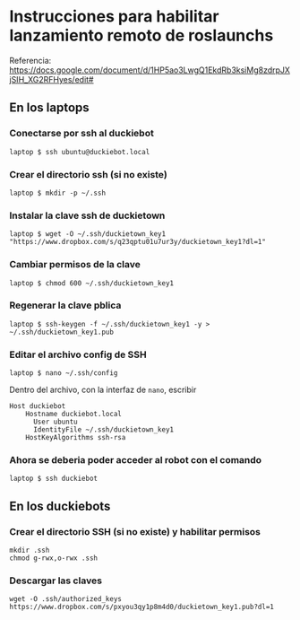 # Instrucciones para habilitar lanzamiento remoto de roslaunchs
Referencia: https://docs.google.com/document/d/1HP5ao3LwgQ1EkdRb3ksiMg8zdrpJXjSIH_XG2RFHyes/edit#

## En los laptops
### Conectarse por ssh al duckiebot

    laptop $ ssh ubuntu@duckiebot.local 
    
### Crear el directorio ssh (si no existe)

    laptop $ mkdir -p ~/.ssh

### Instalar la clave ssh de duckietown

    laptop $ wget -O ~/.ssh/duckietown_key1 "https://www.dropbox.com/s/q23qptu01u7ur3y/duckietown_key1?dl=1"

### Cambiar permisos de la clave

    laptop $ chmod 600 ~/.ssh/duckietown_key1

### Regenerar la clave pblica

    laptop $ ssh-keygen -f ~/.ssh/duckietown_key1 -y > ~/.ssh/duckietown_key1.pub

### Editar el archivo config de SSH

    laptop $ nano ~/.ssh/config
    
Dentro del archivo, con la interfaz de `nano`, escribir
    
    Host duckiebot
        Hostname duckiebot.local
	      User ubuntu
	      IdentityFile ~/.ssh/duckietown_key1
        HostKeyAlgorithms ssh-rsa

### Ahora se deberia poder acceder al robot con el comando

    laptop $ ssh duckiebot


## En los duckiebots
### Crear el directorio SSH (si no existe) y habilitar permisos

    mkdir .ssh
    chmod g-rwx,o-rwx .ssh
    
### Descargar las claves

    wget -O .ssh/authorized_keys https://www.dropbox.com/s/pxyou3qy1p8m4d0/duckietown_key1.pub?dl=1


